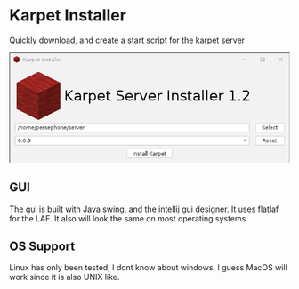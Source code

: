 # Karpet Installer
Quickly download, and create a start script for the karpet server

![](./linux-installer.png)

## GUI
The gui is built with Java swing, and the intellij gui designer. It uses flatlaf for the LAF.
It also will look the same on most operating systems.

## OS Support
Linux has only been tested, I dont know about windows. I guess MacOS will work since it is also UNIX like.

